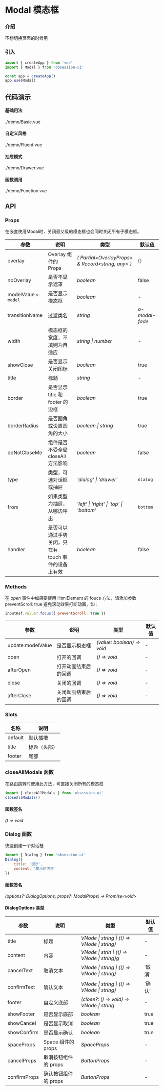 # Modal 模态框

### 介绍

不想切换页面的时候用

### 引入

```js
import { createApp } from 'vue'
import { Modal } from 'obsession-ui'

const app = createApp()
app.use(Modal)
```

## 代码演示

#### 基础用法

<demo-code transform>./demo/Basic.vue</demo-code>

#### 自定义风格

<demo-code transform>./demo/Fluent.vue</demo-code>

#### 抽屉模式

<demo-code transform>./demo/Drawer.vue</demo-code>

#### 函数调用

<demo-code transform>./demo/Function.vue</demo-code>

## API

### Props

在嵌套使用Modal时，关闭最父级的模态框也会同时关闭所有子模态框。

| 参数      | 说明           | 类型                                                                | 默认值 |
| --------- | -------------- | ------------------------------------------------------------------- | ------ |
| overlay      | Overlay 组件的 Props       | _( Partial\<OverlayProps\> & Record\<string, any\> )_          | {}     |
| noOverlay | 是否不显示遮罩 | _boolean_ | false |
| modelValue `v-model`     | 是否显示模态框   | _boolean_           | -      |
| transitionName   | 过渡类名 | _string_ | _o-modal-fade_      |
| width  | 模态框的宽度，不填则为自适应       | _string \| number_                                                           | -  |
| showClose      | 是否显示关闭图标       | _boolean_                                                           | true   |
| title | 标题     | _string_                                                    | -     |
| border | 是否显示 title 和 footer 的边框       | _boolean_                                                    | true     |
| borderRadius | 是否圆角或设置圆角的大小 | _boolean \| string_ | true |
| doNotCloseMe | 组件是否不受全局 closeAll 方法影响 | _boolean_ | false |
| type | 类型，可选对话框或抽屉 | _'dialog' \| 'drawer'_ | `dialog` |
| from | 如果类型为抽屉，从哪边呼出 | _'left' \| 'right' \| 'top' \| 'bottom'_ | `bottom` |
| handler | 是否可以通过手势关闭，只在有 touch 事件的设备上有效 | _boolean_ | false | 

### Methods

在 _open_ 事件中如果要使用 HtmlElement 的 foucs 方法，请添加参数 preventScroll: true 避免滚动效果打断动画，如：
```js
inputRef.value?.focus({ preventScroll: true })
```

| 参数      | 说明           | 类型                                                                | 默认值 |
| --------- | -------------- | ------------------------------------------------------------------- | ------ |
| update:modelValue     | 是否显示模态框   | _(value: boolean) => void_           | -      |
| open     | 打开的回调   | _() => void_           | -      |
| afterOpen     | 打开动画结束后的回调   | _() => void_           | -      |
| close     | 关闭的回调   | _() => void_           | -      |
| afterClose     | 关闭动画结束后的回调   | _() => void_           | -      |

### Slots

| 名称    | 说明     |
| ------- | -------- |
| default | 默认插槽 |
| title | 标题（头部） |
| footer | 尾部 |

### closeAllModals 函数

在路由跳转时使用此方法，可直接关闭所有的模态框

```js
import { closeAllModals } from 'obsession-ui'
closeAllModals()
```

#### 函数签名
_() => void_

### Dialog 函数

快速创建一个对话框

```js
import { Dialog } from 'obsession-ui'
Dialog({
    title: '提示',
    content: '提示的内容'
})
```

#### 函数签名
_(options?: DialogOptions, props?: ModalProps) => Promise\<void\>_

#### DialogOptions 类型

| 参数      | 说明           | 类型                                                                | 默认值 |
| --------- | -------------- | ------------------------------------------------------------------- | ------ |
| title      | 标题       | _VNode \| string \| (() => VNode \| string)_          | -     |
| content     | 内容   | _VNode \| strin \| (() => VNode \| string)g_           | -      |
| cancelText   | 取消文本 | _VNode \| string \| (() => VNode \| string)_      | '取消' |
| confirmText  | 确认文本       | _VNode \| string \| (() => VNode \| string)_                                                           | '确认'  |
| footer | 自定义底部 |  _(close?: () =\> void) =\> VNode \| string_ | - |
| showFooter      | 是否显示底部       | _boolean_                                                           | true   |
| showCancel      | 是否显示取消       | _boolean_                                                           | true   |
| showConfirm      | 是否显示确认       | _boolean_                                                           | true   |
| spaceProps | Space 组件的 props     | _SpaceProps_                                                    | -     |
| cancelProps | 取消按钮组件的 props     | _ButtonProps_                                                    | -     |
| confirmProps | 确认按钮组件的 props     | _ButtonProps_                                                    | -     |
